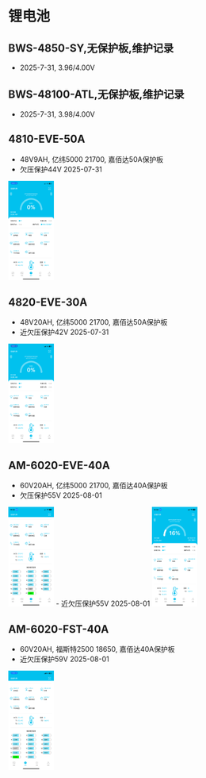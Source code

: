 # 锂电池
## BWS-4850-SY,无保护板,维护记录
- 2025-7-31, 3.96/4.00V
## BWS-48100-ATL,无保护板,维护记录
- 2025-7-31, 3.98/4.00V
## 4810-EVE-50A
- 48V9AH, 亿纬5000 21700, 嘉佰达50A保护板
- 欠压保护44V 2025-07-31
<img src="./images/4810-EVE-50A-low-voltage-protection.PNG" height="200"/>

## 4820-EVE-30A
- 48V20AH, 亿纬5000 21700, 嘉佰达50A保护板
- 近欠压保护42V 2025-07-31
<img src="./images/4820-EVE-30A-under-voltage-protection.PNG" height="200"/>

## AM-6020-EVE-40A
- 60V20AH, 亿纬5000 21700, 嘉佰达40A保护板
- 欠压保护55V 2025-08-01
<img src="./images/AM-6020-EVE-40保护电压.PNG" height="200"/>
- 近欠压保护55V 2025-08-01
<img src="./images/AM-6020-EVE-40近保护电压.PNG" height="200"/>

## AM-6020-FST-40A
- 60V20AH, 福斯特2500 18650, 嘉佰达40A保护板
- 近欠压保护59V 2025-08-01
<img src="./images/AM-6020-FST-40近保护电压.PNG" height="200"/>